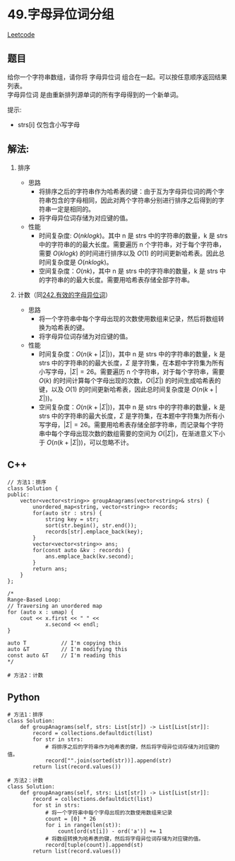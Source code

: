 # 49.字母异位词分组
[Leetcode](https://leetcode-cn.com/problems/group-anagrams/description/)

## 题目
给你一个字符串数组，请你将 字母异位词 组合在一起。可以按任意顺序返回结果列表。  
字母异位词 是由重新排列源单词的所有字母得到的一个新单词。

提示:  
* strs[i] 仅包含小写字母

## 解法:  
1. 排序
    * 思路
        * 将排序之后的字符串作为哈希表的键：由于互为字母异位词的两个字符串包含的字母相同，因此对两个字符串分别进行排序之后得到的字符串一定是相同的。
        * 将字母异位词存储为对应键的值。
    * 性能
        * 时间复杂度: $O(nklogk)$。其中 n 是 strs 中的字符串的数量，k 是 strs 中的字符串的的最大长度。需要遍历 n 个字符串，对于每个字符串，需要 $O(klog⁡k)$ 的时间进行排序以及 $O(1)$ 的时间更新哈希表。因此总时间复杂度是 $O(nklog⁡k)$。
        * 空间复杂度：$O(nk)$，其中 n 是 strs 中的字符串的数量，k 是 strs 中的字符串的的最大长度。需要用哈希表存储全部字符串。
        
2. 计数（同[242.有效的字母异位词](./242_valid-anagram.md)）
    * 思路
        * 将一个字符串中每个字母出现的次数使用数组来记录，然后将数组转换为哈希表的键。
        * 将字母异位词存储为对应键的值。
    * 性能
        * 时间复杂度：$O(n(k+|Σ|))$，其中 n 是 strs 中的字符串的数量，k 是 strs 中的字符串的的最大长度，$Σ$ 是字符集，在本题中字符集为所有小写字母，$|Σ|=26$。需要遍历 n 个字符串，对于每个字符串，需要 $O(k)$ 的时间计算每个字母出现的次数，$O(|Σ|)$ 的时间生成哈希表的键，以及 $O(1)$ 的时间更新哈希表，因此总时间复杂度是 $O(n(k+|Σ|))$。
        * 空间复杂度：$O(n(k+|Σ|))$，其中 n 是 strs 中的字符串的数量，k 是 strs 中的字符串的最大长度，$Σ$ 是字符集，在本题中字符集为所有小写字母，$|Σ|=26$。需要用哈希表存储全部字符串，而记录每个字符串中每个字母出现次数的数组需要的空间为 $O(|Σ|)$，在渐进意义下小于 $O(n(k+|Σ|))$，可以忽略不计。

## C++
```
// 方法1：排序
class Solution {
public:
    vector<vector<string>> groupAnagrams(vector<string>& strs) {
        unordered_map<string, vector<string>> records;
        for(auto str : strs) {
            string key = str;
            sort(str.begin(), str.end());
            records[str].emplace_back(key);
        }
        vector<vector<string>> ans;
        for(const auto &kv : records) {
            ans.emplace_back(kv.second);
        }
        return ans;
    }
};

/*
Range-Based Loop:
// Traversing an unordered map
for (auto x : umap) {
    cout << x.first << " " << 
            x.second << endl;
}

auto T           // I'm copying this
auto &T          // I'm modifying this
const auto &T    // I'm reading this
*/
```

```
# 方法2：计数

```


## Python
```
# 方法1：排序
class Solution:
    def groupAnagrams(self, strs: List[str]) -> List[List[str]]:
        record = collections.defaultdict(list)
        for str in strs:
            # 将排序之后的字符串作为哈希表的键，然后将字母异位词存储为对应键的值。
            record["".join(sorted(str))].append(str)
        return list(record.values())
```

```
# 方法2：计数
class Solution:
    def groupAnagrams(self, strs: List[str]) -> List[List[str]]:
        record = collections.defaultdict(list)
        for st in strs:
            # 将一个字符串中每个字母出现的次数使用数组来记录
            count = [0] * 26
            for i in range(len(st)):
                count[ord(st[i]) - ord('a')] += 1
            # 将数组转换为哈希表的键，然后将字母异位词存储为对应键的值。
            record[tuple(count)].append(st)
        return list(record.values())
```
